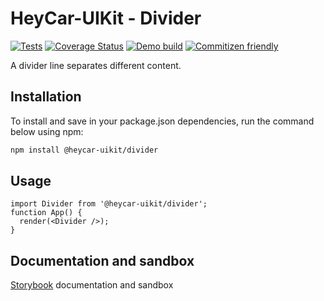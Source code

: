 # HeyCar-UIKit - Divider

[![Tests](https://github.com/hey-car/heycar-uikit/actions/workflows/build.yml/badge.svg)](https://github.com/hey-car/heycar-uikit/actions/workflows/build.yml)
[![Coverage Status](https://coveralls.io/repos/github/hey-car/heycar-uikit/badge.svg)](https://coveralls.io/github/hey-car/heycar-uikit)
[![Demo build](https://github.com/hey-car/heycar-uikit/actions/workflows/main.yml/badge.svg)](https://github.com/hey-car/heycar-uikit/actions/workflows/main.yml)
[![Commitizen friendly](https://img.shields.io/badge/commitizen-friendly-brightgreen.svg)](http://commitizen.github.io/cz-cli/)

A divider line separates different content.

## Installation

To install and save in your package.json dependencies, run the command below using npm:

```bash
npm install @heycar-uikit/divider
```

## Usage

```tsx
import Divider from '@heycar-uikit/divider';
function App() {
  render(<Divider />);
}
```

## Documentation and sandbox

[Storybook](https://hey-car.github.io/heycar-uikit/main/?path=/docs/components-atoms-divider--divider) documentation and sandbox
